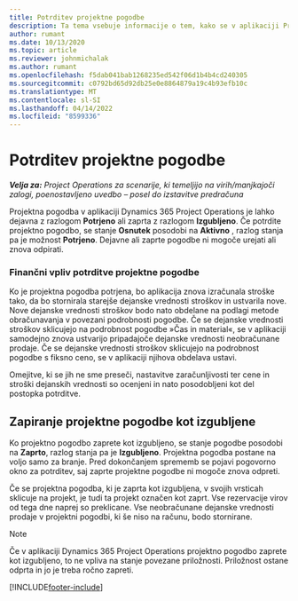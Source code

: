 ```yaml
---
title: Potrditev projektne pogodbe
description: Ta tema vsebuje informacije o tem, kako se v aplikaciji Project Operations potrdi pogodbo.
author: rumant
ms.date: 10/13/2020
ms.topic: article
ms.reviewer: johnmichalak
ms.author: rumant
ms.openlocfilehash: f5dab041bab1268235ed542f06d1b4b4cd240305
ms.sourcegitcommit: c0792bd65d92db25e0e8864879a19c4b93efb10c
ms.translationtype: MT
ms.contentlocale: sl-SI
ms.lasthandoff: 04/14/2022
ms.locfileid: "8599336"
---
```

# <a name="confirm-a-project-contract"></a>Potrditev projektne pogodbe

_**Velja za:** Project Operations za scenarije, ki temeljijo na virih/manjkajoči zalogi, poenostavljeno uvedbo – posel do izstavitve predračuna_

Projektna pogodba v aplikaciji Dynamics 365 Project Operations je lahko dejavna z razlogom **Potrjeno** ali zaprta z razlogom **Izgubljeno**. Če potrdite projektno pogodbo, se stanje **Osnutek** posodobi na **Aktivno** , razlog stanja pa je možnost **Potrjeno**. Dejavne ali zaprte pogodbe ni mogoče urejati ali znova odpirati. 

### <a name="financial-impact-of-confirming-a-project-contract"></a>Finančni vpliv potrditve projektne pogodbe

Ko je projektna pogodba potrjena, bo aplikacija znova izračunala stroške tako, da bo stornirala starejše dejanske vrednosti stroškov in ustvarila nove. Nove dejanske vrednosti stroškov bodo nato obdelane na podlagi metode obračunavanja v povezani podrobnosti pogodbe. Če se dejanske vrednosti stroškov sklicujejo na podrobnost pogodbe »Čas in material«, se v aplikaciji samodejno znova ustvarijo pripadajoče dejanske vrednosti neobračunane prodaje. Če se dejanske vrednosti stroškov sklicujejo na podrobnost pogodbe s fiksno ceno, se v aplikaciji njihova obdelava ustavi.

Omejitve, ki se jih ne sme preseči, nastavitve zaračunljivosti ter cene in stroški dejanskih vrednosti so ocenjeni in nato posodobljeni kot del postopka potrditve.

## <a name="close-a-project-contract-as-lost"></a>Zapiranje projektne pogodbe kot izgubljene

Ko projektno pogodbo zaprete kot izgubljeno, se stanje pogodbe posodobi na **Zaprto**, razlog stanja pa je **Izgubljeno**. Projektna pogodba postane na voljo samo za branje. Pred dokončanjem sprememb se pojavi pogovorno okno za potrditev, saj zaprte projektne pogodbe ni mogoče znova odpreti.

Če se projektna pogodba, ki je zaprta kot izgubljena, v svojih vrsticah sklicuje na projekt, je tudi ta projekt označen kot zaprt. Vse rezervacije virov od tega dne naprej so preklicane. Vse neobračunane dejanske vrednosti prodaje v projektni pogodbi, ki še niso na računu, bodo stornirane.

> [!NOTE]
> Če v aplikaciji Dynamics 365 Project Operations projektno pogodbo zaprete kot izgubljeno, to ne vpliva na stanje povezane priložnosti. Priložnost ostane odprta in jo je treba ročno zapreti.


[!INCLUDE[footer-include](../../includes/footer-banner.md)]